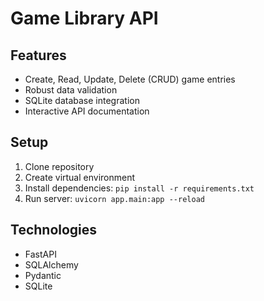 # Game Library API

## Features
- Create, Read, Update, Delete (CRUD) game entries
- Robust data validation
- SQLite database integration
- Interactive API documentation

## Setup
1. Clone repository
2. Create virtual environment
3. Install dependencies: `pip install -r requirements.txt`
4. Run server: `uvicorn app.main:app --reload`

## Technologies
- FastAPI
- SQLAlchemy
- Pydantic
- SQLite